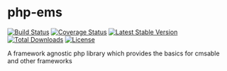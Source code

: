 # php-ems

[![Build Status](https://travis-ci.org/mtils/php-ems.svg?branch=master)](https://travis-ci.org/mtils/php-ems)
[![Coverage Status](https://coveralls.io/repos/github/mtils/php-ems/badge.svg?branch=master)](https://coveralls.io/github/mtils/php-ems?branch=master)
[![Latest Stable Version](https://poser.pugx.org/ems/framework/v/stable)](https://packagist.org/packages/ems/framework)
[![Total Downloads](https://poser.pugx.org/ems/framework/downloads)](https://packagist.org/packages/ems/framework)
[![License](https://poser.pugx.org/ems/framework/license)](https://packagist.org/packages/ems/framework)


A framework agnostic php library which provides the basics for cmsable and other frameworks
